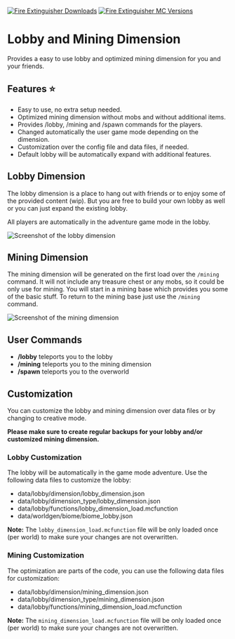 [![Fire Extinguisher Downloads](http://cf.way2muchnoise.eu/full_567798_downloads.svg)](https://www.curseforge.com/minecraft/mc-mods/lobby)
[![Fire Extinguisher MC Versions](http://cf.way2muchnoise.eu/versions/Minecraft_567798_all.svg)](https://www.curseforge.com/minecraft/mc-mods/lobby)

# Lobby and Mining Dimension

Provides a easy to use lobby and optimized mining dimension for you and your friends.

## Features ⭐

- Easy to use, no extra setup needed.
- Optimized mining dimension without mobs and without additional items.
- Provides /lobby, /mining and /spawn commands for the players.
- Changed automatically the user game mode depending on the dimension.
- Customization over the config file and data files, if needed.
- Default lobby will be automatically expand with additional features.

## Lobby Dimension

The lobby dimension is a place to hang out with friends or to enjoy some of the provided content (wip).
But you are free to build your own lobby as well or you can just expand the existing lobby.

All players are automatically in the adventure game mode in the lobby.

![Screenshot of the lobby dimension][lobby_dimension]

## Mining Dimension

The mining dimension will be generated on the first load over the `/mining` command.
It will not include any treasure chest or any mobs, so it could be only use for mining.
You will start in a mining base which provides you some of the basic stuff.
To return to the mining base just use the `/mining` command.

![Screenshot of the mining dimension][mining_dimension]

## User Commands

- **/lobby** teleports you to the lobby
- **/mining** teleports you to the mining dimension
- **/spawn** teleports you to the overworld

## Customization

You can customize the lobby and mining dimension over data files or by changing to creative mode.

**Please make sure to create regular backups for your lobby and/or customized mining dimension.**

### Lobby Customization

The lobby will be automatically in the game mode adventure.
Use the following data files to customize the lobby:

- data/lobby/dimension/lobby_dimension.json
- data/lobby/dimension_type/lobby_dimension.json
- data/lobby/functions/lobby_dimension_load.mcfunction
- data/worldgen/biome/biome_lobby.json

**Note:** The `lobby_dimension_load.mcfunction` file will be only loaded once (per world) to make sure your changes are not overwritten.

### Mining Customization

The optimization are parts of the code, you can use the following data files for customization:

- data/lobby/dimension/mining_dimension.json
- data/lobby/dimension_type/mining_dimension.json
- data/lobby/functions/mining_dimension_load.mcfunction

**Note:** The `mining_dimension_load.mcfunction` file will be only loaded once (per world) to make sure your changes are not overwritten.

[mining_dimension]: https://raw.githubusercontent.com/MarkusBordihn/BOs-Lobby/main/examples/mining_dimension.png
[lobby_dimension]: https://raw.githubusercontent.com/MarkusBordihn/BOs-Lobby/main/examples/lobby_dimension.png
